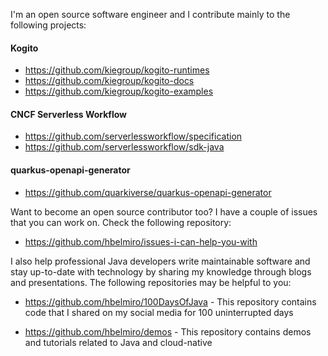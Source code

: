 I'm an open source software engineer and I contribute mainly to the following projects:

#### Kogito

* https://github.com/kiegroup/kogito-runtimes
* https://github.com/kiegroup/kogito-docs
* https://github.com/kiegroup/kogito-examples

#### CNCF Serverless Workflow

* https://github.com/serverlessworkflow/specification
* https://github.com/serverlessworkflow/sdk-java

#### quarkus-openapi-generator

* https://github.com/quarkiverse/quarkus-openapi-generator

Want to become an open source contributor too? I have a couple of issues that you can work on. Check the following repository:

* https://github.com/hbelmiro/issues-i-can-help-you-with

I also help professional Java developers write maintainable software and stay up-to-date with technology by sharing my knowledge through blogs and presentations. The following repositories may be helpful to you:

* https://github.com/hbelmiro/100DaysOfJava - This repository contains code that I shared on my social media for 100 uninterrupted days

* https://github.com/hbelmiro/demos - This repository contains demos and tutorials related to Java and cloud-native


<!--
**hbelmiro/hbelmiro** is a ✨ _special_ ✨ repository because its `README.md` (this file) appears on your GitHub profile.

Here are some ideas to get you started:

- 🔭 I’m currently working on ...
- 🌱 I’m currently learning ...
- 👯 I’m looking to collaborate on ...
- 🤔 I’m looking for help with ...
- 💬 Ask me about ...
- 📫 How to reach me: ...
- 😄 Pronouns: ...
- ⚡ Fun fact: ...
-->
